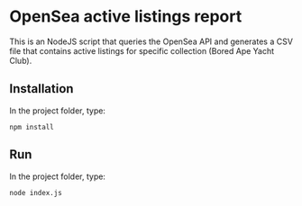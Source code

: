 # OpenSea active listings report
This is an NodeJS script that queries the OpenSea API
and generates a CSV file that contains active listings
for specific collection (Bored Ape Yacht Club).

## Installation

In the project folder, type:
```
npm install
```

## Run

In the project folder, type:
```
node index.js
```

